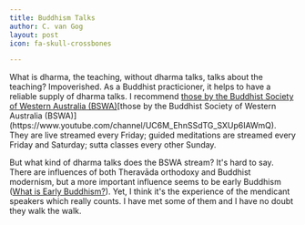 ```yaml
---
title: Buddhism Talks
author: C. van Gog
layout: post
icon: fa-skull-crossbones

---
```

<p>What is dharma, the teaching, without dharma talks, talks about the teaching? Impoverished. As a Buddhist practicioner, it helps to have a reliable supply of dharma talks. I recommend <a href="https://www.youtube.com/channel/UC6M_EhnSSdTG_SXUp6IAWmQ">those by the Buddhist Society of Western Australia (BSWA)</a>[those by the Buddhist Society of Western Australia (BSWA)](https://www.youtube.com/channel/UC6M_EhnSSdTG_SXUp6IAWmQ). They are live streamed every Friday; guided meditations are streamed every Friday and Saturday; sutta classes every other Sunday.</p>

But what kind of dharma talks does the BSWA stream? It's hard to say. There are influences of both Theravāda orthodoxy and Buddhist modernism, but a more important influence seems to be early Buddhism ([What is Early Buddhism?](cuboids.page.link/eb])). Yet, I think it's the experience of the mendicant speakers which really counts. I have met some of them and I have no doubt they walk the walk.

<span class="image left"><img src="{{ 'assets/images/bswa2.png' | relative_url }}" alt="" /></span>
<!--stackedit_data:
eyJoaXN0b3J5IjpbLTM0NDgyMzE5Ml19
-->
